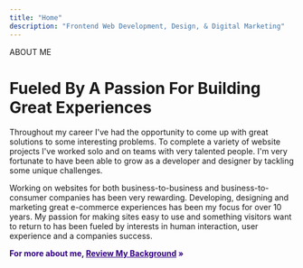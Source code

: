 ```yaml
---
title: "Home"
description: "Frontend Web Development, Design, & Digital Marketing"
---
```


ABOUT ME

# Fueled By A Passion For Building Great Experiences

Throughout my career I've had the opportunity to come up with great solutions to some interesting problems. To complete a variety of website projects I've worked solo and on teams with very talented people. I'm very fortunate to have been able to grow as a developer and designer by tackling some unique challenges.

Working on websites for both business-to-business and business-to-consumer companies has been very rewarding. Developing, designing and marketing great e-commerce experiences has been my focus for over 10 years. My passion for making sites easy to use and something visitors want to return to has been fueled by interests in human interaction, user experience and a companies success.

**<span style="color: #320082;">For more about me, <a href="/about/" style="color: #320082;">Review My Background</a> &raquo;</span>**